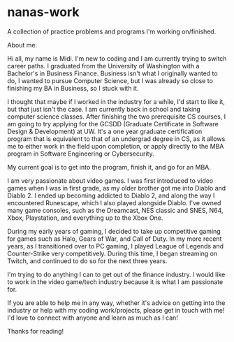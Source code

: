 # nanas-work
A collection of practice problems and programs I'm working on/finished.

About me: 

Hi all, my name is Midi. I'm new to coding and I am currently trying to switch career paths. I graduated from the University of Washington
with a Bachelor's in Business Finance. Business isn't what I originally wanted to do, I wanted to pursue Computer Science, but I was 
already so close to finishing my BA in Business, so I stuck with it.

I thought that maybe if I worked in the industry for a while, I'd start to like it, but that just isn't the case. I am currently back in
school and taking computer science classes. After finishing the two prerequisite CS courses, I am going to try applying for the GCSDD 
(Graduate Certificate in Software Design & Development) at UW. It's a one year graduate certification program that is equivalent to that of
an undergrad degree in CS, as it allows me to either work in the field upon completion, or apply directly to the MBA program in Software
Engineering or Cybersecurity.

My current goal is to get into the program, finish it, and go for an MBA.

I am very passionate about video games. I was first introduced to video games when I was in first grade, as my older brother got me into
Diablo and Diablo 2. I ended up becoming addicted to Diablo 2, and along the way I encountered Runescape, which I also played alongside
Diablo. I've owned many game consoles, such as the Dreamcast, NES classic and SNES, N64, Xbox, Playstation, and everything up to the Xbox
One. 

During my early years of gaming, I decided to take up competitive gaming for games such as Halo, Gears of War, and Call of Duty.
In my more recent years, as I transitioned over to PC gaming, I played League of Legends and Counter-Strike very competitively. During this
time, I began streaming on Twitch, and continued to do so for the next three years.

I'm trying to do anything I can to get out of the finance industry. I would like to work in the video game/tech industry because it is what
I am passionate for.

If you are able to help me in any way, whether it's advice on getting into the industry or help with my coding work/projects, please get
in touch with me! I'd love to connect with anyone and learn as much as I can!

Thanks for reading!
